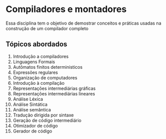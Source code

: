 # Compiladores e montadores

Essa disciplina tem o objetivo de demostrar conceitos e práticas usadas na construção de um compilador completo

## Tópicos abordados

1.   Introdução a compiladores
2.   Linguagens Formais
3.   Autômatos finitos deterministicos
4.   Expressões regulares
5.   Organização de computadores
6.   Introdução à compilação
7.   Representações intermediárias gráficas
8.   Representações intermediárias lineares
9.   Análise Léxica
10.   Análise Sintática
11.   Análise semântica
12.   Tradução dirigida por sintaxe
13.   Geração de código intermediário
14.   Otimizador de código
15.   Gerador de código
